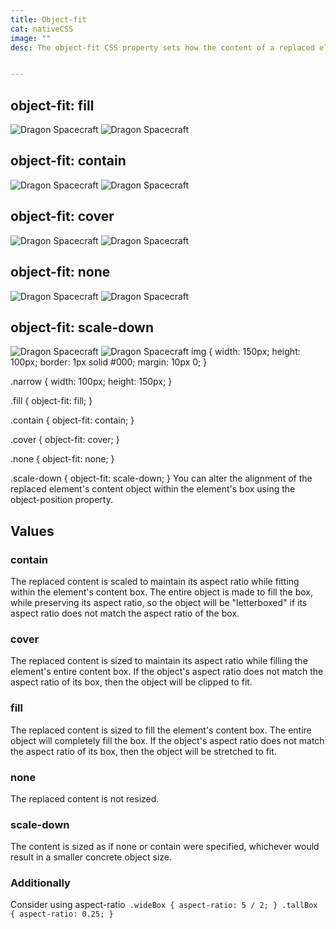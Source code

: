 ```yaml
---
title: Object-fit
cat: nativeCSS
image: ""
desc: The object-fit CSS property sets how the content of a replaced element, such as an <img> or <video>, should be resized to fit its container.


---
```


<html-code>
<h2>object-fit: fill</h2>
<img class="fill" src="/sampleImages/dragon.jpg" alt="Dragon Spacecraft" />

<img class="fill narrow" src="/sampleImages/dragon.jpg" alt="Dragon Spacecraft" />

<h2>object-fit: contain</h2>
<img class="contain" src="/sampleImages/dragon.jpg" alt="Dragon Spacecraft" />

<img class="contain narrow" src="/sampleImages/dragon.jpg" alt="Dragon Spacecraft" />

<h2>object-fit: cover</h2>
<img class="cover" src="/sampleImages/dragon.jpg" alt="Dragon Spacecraft" />

<img class="cover narrow" src="/sampleImages/dragon.jpg" alt="Dragon Spacecraft" />

<h2>object-fit: none</h2>
<img class="none" src="/sampleImages/dragon.jpg" alt="Dragon Spacecraft" />

<img class="none narrow" src="/sampleImages/dragon.jpg" alt="Dragon Spacecraft" />

<h2>object-fit: scale-down</h2>
<img class="scale-down" src="/sampleImages/dragon.jpg" alt="Dragon Spacecraft" />

<img class="scale-down narrow" src="/sampleImages/dragon.jpg" alt="Dragon Spacecraft" />


</html-code>

<css-code>
img {
  width: 150px;
  height: 100px;
  border: 1px solid #000;
  margin: 10px 0;
}

.narrow {
  width: 100px;
  height: 150px;
}

.fill {
  object-fit: fill;
}

.contain {
  object-fit: contain;
}

.cover {
  object-fit: cover;
}

.none {
  object-fit: none;
}

.scale-down {
  object-fit: scale-down;
}
</css-code>
You can alter the alignment of the replaced element's content object within the element's box using the object-position property.

## Values
### **contain**
The replaced content is scaled to maintain its aspect ratio while fitting within the element's content box. The entire object is made to fill the box, while preserving its aspect ratio, so the object will be "letterboxed" if its aspect ratio does not match the aspect ratio of the box.

### **cover**
The replaced content is sized to maintain its aspect ratio while filling the element's entire content box. If the object's aspect ratio does not match the aspect ratio of its box, then the object will be clipped to fit.

### **fill**
The replaced content is sized to fill the element's content box. The entire object will completely fill the box. If the object's aspect ratio does not match the aspect ratio of its box, then the object will be stretched to fit.

### **none**
The replaced content is not resized.

### **scale-down**
The content is sized as if none or contain were specified, whichever would result in a smaller concrete object size.


### **Additionally**
Consider using aspect-ratio` 
.wideBox {
  aspect-ratio: 5 / 2;
}
.tallBox {
  aspect-ratio: 0.25;
}
`